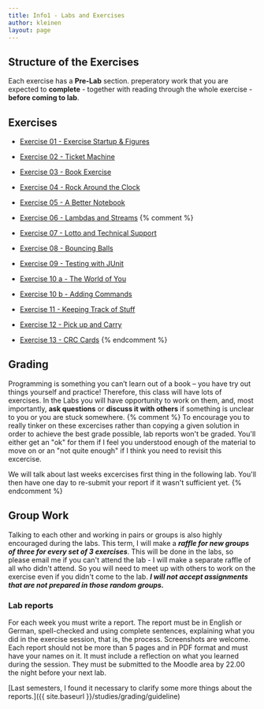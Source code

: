 ```yaml
---
title: Info1 - Labs and Exercises
author: kleinen
layout: page
---
```


## Structure of the Exercises

Each exercise has a **Pre-Lab** section. preperatory work that you are expected to **complete** - together with reading through the whole exercise - **before coming to lab**.

## Exercises

* [Exercise 01 - Exercise Startup & Figures](exercise-01)
* [Exercise 02 - Ticket Machine](exercise-02)
* [Exercise 03 - Book Exercise](exercise-03)
* [Exercise 04 - Rock Around the Clock](exercise-04)
* [Exercise 05 - A Better Notebook](exercise-05)
* [Exercise 06 - Lambdas and Streams](exercise-06)
{% comment %}


* [Exercise 07 - Lotto and Technical Support](exercise-07)
* [Exercise 08 - Bouncing Balls](exercise-08)
* [Exercise 09 - Testing with JUnit](exercise-09)
* [Exercise 10 a - The World of You](exercise-10-a)
* [Exercise 10 b - Adding Commands](exercise-10-b)
* [Exercise 11 - Keeping Track of Stuff](exercise-11)
* [Exercise 12 - Pick up and Carry](exercise-12)

* [Exercise 13 - CRC Cards](exercise-13)
{% endcomment %}

## Grading

Programming is something you can&#8217;t learn out of a book &#8211; you have
try out things yourself and practice! Therefore, this class will have lots of
exercises. In the Labs you will have opportunity to work on them, and, most
importantly, **ask questions**  or **discuss it with others** if something is
unclear to you or you are stuck somewhere.
{% comment %}
To encourage you to really tinker on these excercises rather than copying a given solution
in order to achieve the best grade possible, lab reports won't be graded.
You'll either get an "ok" for them if I feel you understood enough of the material
to move on or an "not quite enough" if I think you need to revisit this excercise.

We will talk about last weeks excercises first thing in the following lab.
You'll then have one day to re-submit your report if it wasn't sufficient yet.
{% endcomment %}
## Group Work
Talking to each other and working in pairs or groups is also highly encouraged
during the labs. This term, I will make a ***raffle for new groups of three
for every set of 3 exercises***. This will be done in the labs, so please email
me if you can't attend the lab - I will make a separate raffle of all who didn't
attend. So you will need to meet up with others to work on the exercise even if
you didn't come to the lab. ***I will not accept assignments that are not
prepared in those random groups.***


### Lab reports

For each week you must write a report. The report must be in English or German,
spell-checked and using complete sentences, explaining what you did in the
exercise session, that is, the process. Screenshots are welcome. Each report
should not be more than 5 pages and in PDF format and must have your names on it.
It must include a reflection on what you learned during the session.
They must be submitted to the Moodle area by 22.00 the night before your next lab.


[Last semesters, I found it necessary to clarify some more things about the reports.]({{ site.baseurl }}/studies/grading/guideline)
